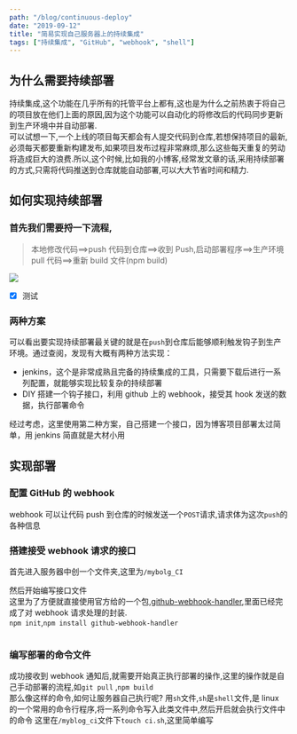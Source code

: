 ```yaml
---
path: "/blog/continuous-deploy"
date: "2019-09-12"
title: "简易实现自己服务器上的持续集成"
tags: ["持续集成", "GitHub", "webhook", "shell"]
---
```


## 为什么需要持续部署

持续集成,这个功能在几乎所有的托管平台上都有,这也是为什么之前热衷于将自己的项目放在他们上面的原因,因为这个功能可以自动化的将修改后的代码同步更新到生产环境中并自动部署.  
可以试想一下,一个上线的项目每天都会有人提交代码到仓库,若想保持项目的最新,必须每天都要重新构建发布,如果项目发布过程非常麻烦,那么这些每天重复的劳动将造成巨大的浪费.所以,这个时候,比如我的小博客,经常发文章的话,采用持续部署的方式,只需将代码推送到仓库就能自动部署,可以大大节省时间和精力.

## 如何实现持续部署

### 首先我们需要捋一下流程,

> 本地修改代码==>push 代码到仓库==>收到 Push,启动部署程序==>生产环境 pull 代码==>重新 build 文件(npm build)

<img src='https://g.gravizo.com/svg?
 digraph G {
user2 -> git仓库[style=bold,label="push"];
user1 -> git仓库[style=bold,label="push"];
user3 -> git仓库[style=bold,label="push"];
git仓库 -> 生产环境[label="hook 钩子通知服务器"];
生产环境 -> 启动部署[label="开启构建程序"];
启动部署-> 成功构建[label="执行构建命令"];
}
'/>

- [x] 测试

### 两种方案

可以看出要实现持续部署最关键的就是在`push`到仓库后能够顺利触发钩子到生产环境。通过查阅，发现有大概有两种方法实现：

- jenkins，这个是非常成熟且完备的持续集成的工具，只需要下载后进行一系列配置，就能够实现比较复杂的持续部署
- DIY 搭建一个钩子接口，利用 github 上的 webhook，接受其 hook 发送的数据，执行部署命令

经过考虑，这里使用第二种方案，自己搭建一个接口，因为博客项目部署太过简单，用 jenkins 简直就是大材小用

## 实现部署

### 配置 GitHub 的 webhook

webhook 可以让代码 push 到仓库的时候发送一个`POST`请求,请求体为这次`push`的各种信息

### 搭建接受 webhook 请求的接口

首先进入服务器中创一个文件夹,这里为`/mybolg_CI`

然后开始编写接口文件  
这里为了方便就直接使用官方给的一个包,[github-webhook-handler]('www),里面已经完成了对 webhook 请求处理的封装.  
`npm init`,`npm install github-webhook-handler`

```js
```

### 编写部署的命令文件

成功接收到 webhook 通知后,就需要开始真正执行部署的操作,这里的操作就是自己手动部署的流程,如`git pull` ,`npm build`  
那么像这样的命令,如何让服务器自己执行呢? 用`sh`文件,`sh`是`shell`文件,是 linux 的一个常用的命令行程序,将一系列命令写入此类文件中,然后开启就会执行文件中的命令
这里在`/myblog_ci`文件下`touch ci.sh`,这里简单编写

```sh


```

##
